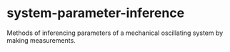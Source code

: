 # system-parameter-inference
Methods of inferencing parameters of a mechanical oscillating system by making measurements.
